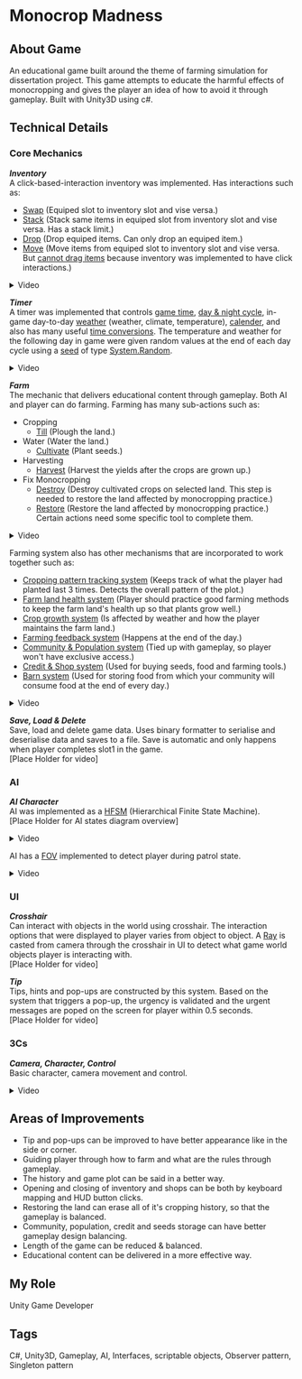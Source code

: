 # Monocrop Madness
## About Game
An educational game built around the theme of farming simulation for dissertation project. This game attempts to educate the harmful effects of monocropping and gives the player an idea of how to avoid it through gameplay. Built with Unity3D using c#.
## Technical Details
### Core Mechanics
***Inventory***<br/>
A click-based-interaction inventory was implemented. Has interactions such as:<br/>
* <ins>Swap</ins> (Equiped slot to inventory slot and vise versa.)
* <ins>Stack</ins> (Stack same items in equiped slot from inventory slot and vise versa. Has a stack limit.)
* <ins>Drop</ins> (Drop equiped items. Can only drop an equiped item.)
* <ins>Move</ins> (Move items from equiped slot to inventory slot and vise versa. But <ins>cannot drag items</ins> because inventory was implemented to have click interactions.)
<details>
 <summary>Video</summary>

https://github.com/user-attachments/assets/fde1b69c-0f01-4aa2-a03a-9fceb72291c5

https://github.com/user-attachments/assets/35eccb48-87fe-4b8f-a0e3-fc161c23cf53

https://github.com/user-attachments/assets/0ff171cd-cf07-4c18-aaae-f79c17ce8eb7

https://github.com/user-attachments/assets/49fce556-be52-472a-8a86-4fd7e89dbdcd

https://github.com/user-attachments/assets/c4d2cce8-8d93-4353-8e2d-c01f1ed96526

</details>

***Timer***<br/>
A timer was implemented that controls <ins>game time</ins>, <ins>day & night cycle</ins>, in-game day-to-day <ins>weather</ins> (weather, climate, temperature), <ins>calender</ins>, and also has many useful <ins>time conversions</ins>. The temperature and weather for the following day in game were given random values at the end of each day cycle using a <ins>seed</ins> of type <ins>System.Random</ins>.<br/>
<details>
 <summary>Video</summary>

https://github.com/user-attachments/assets/d12f9107-0521-410b-a5e6-a8af8290842d

https://github.com/user-attachments/assets/2fdbb145-54c6-4d16-8779-54febad9507e

https://github.com/user-attachments/assets/bfb7dca8-b91d-45c8-a6ce-acb86108aabe

</details>

***Farm***<br/>
The mechanic that delivers educational content through gameplay. Both AI and player can do farming. Farming has many sub-actions such as:
* Cropping
   * <ins>Till</ins> (Plough the land.)
 * Water (Water the land.)
   * <ins>Cultivate</ins> (Plant seeds.)
* Harvesting
   * <ins>Harvest</ins> (Harvest the yields after the crops are grown up.)
* Fix Monocropping
   * <ins>Destroy</ins> (Destroy cultivated crops on selected land. This step is needed to restore the land affected by monocropping practice.)
   * <ins>Restore</ins> (Restore the land affected by monocropping practice.)
Certain actions need some specific tool to complete them.<br/>
<details>
 <summary>Video</summary>

https://github.com/user-attachments/assets/514294c8-e762-4a07-8b82-107087776df4

https://github.com/user-attachments/assets/6f722481-5669-4efa-b6ab-f9d2a30939ee

</details>

Farming system also has other mechanisms that are incorporated to work together such as:
* <ins>Cropping pattern tracking system</ins> (Keeps track of what the player had planted last 3 times. Detects the overall pattern of the plot.)
* <ins>Farm land health system</ins> (Player should practice good farming methods to keep the farm land's health up so that plants grow well.)
* <ins>Crop growth system</ins> (Is affected by weather and how the player maintains the farm land.)
* <ins>Farming feedback system</ins> (Happens at the end of the day.)
* <ins>Community & Population system</ins> (Tied up with gameplay, so player won't have exclusive access.)
* <ins>Credit & Shop system</ins> (Used for buying seeds, food and farming tools.)
* <ins>Barn system</ins> (Used for storing food from which your community will consume food at the end of every day.)
<details>
 <summary>Video</summary>

https://github.com/user-attachments/assets/d99b130b-8a23-4772-ab3b-d12082000e59

https://github.com/user-attachments/assets/bc3c762e-14b0-4c06-85db-6a16d6fd71f5

</details>

***Save, Load & Delete***<br/>
Save, load and delete game data. Uses binary formatter to serialise and deserialise data and saves to a file. Save is automatic and only happens when player completes slot1 in the game.<br/>
[Place Holder for video]<br/>

### AI
***AI Character***<br/>
AI was implemented as a <ins>HFSM</ins> (Hierarchical Finite State Machine).<br/>
[Place Holder for AI states diagram overview]
<details>
 <summary>Video</summary>

https://github.com/user-attachments/assets/7f6464f4-d531-41f6-aff9-aae7bf0e809a

https://github.com/user-attachments/assets/e264a402-f5df-4e65-9401-b9f394eff545

</details>

AI has a <ins>FOV</ins> implemented to detect player during patrol state.<br/>
<details>
 <summary>Video</summary>

https://github.com/user-attachments/assets/035cb7a3-e88a-4183-bbc9-72e8e47237b4

</details>

### UI
***Crosshair***<br/>
Can interact with objects in the world using crosshair. The interaction options that were displayed to player varies from object to object. A <ins>Ray</ins> is casted from camera through the crosshair in UI to detect what game world objects player is interacting with.<br/>
[Place Holder for video]<br/>

***Tip***<br/>
Tips, hints and pop-ups are constructed by this system. Based on the system that triggers a pop-up, the urgency is validated and the urgent messages are poped on the screen for player within 0.5 seconds.<br/>
[Place Holder for video]<br/>

### 3Cs
***Camera, Character, Control***<br/>
Basic character, camera movement and control.<br/>
<details>
 <summary>Video</summary>

https://github.com/user-attachments/assets/c4c91497-366c-4046-ae9e-641f6ae1d884

</details>

## Areas of Improvements
* Tip and pop-ups can be improved to have better appearance like in the side or corner.
* Guiding player through how to farm and what are the rules through gameplay.
* The history and game plot can be said in a better way.
* Opening and closing of inventory and shops can be both by keyboard mapping and HUD button clicks.
* Restoring the land can erase all of it's cropping history, so that the gameplay is balanced.
* Community, population, credit and seeds storage can have better gameplay design balancing.
* Length of the game can be reduced & balanced.
* Educational content can be delivered in a more effective way.

## My Role
Unity Game Developer
## Tags
C#, Unity3D, Gameplay, AI, Interfaces, scriptable objects, Observer pattern, Singleton pattern
